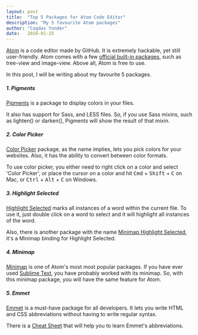 ```yaml
---
layout: post
title:  "Top 5 Packages for Atom Code Editor"
description: "My 5 favourite Atom packages"
author: "Cagdas Yonder"
date:   2016-01-25
---
```


<a href='https://atom.io' target='blank'>Atom</a> is a code editor made by GitHub. It is extremely hackable, yet still user-friendly. Atom comes with a few
<a href='https://atom.io/users/atom' target='blank'>official built-in packages</a>, such as tree-view and image-view. Above all, Atom is free to use.

In this post, I will be writing about my favourite 5 packages.

<div class='spacer'></div>

##### 1. Pigments
<a href='https://atom.io/packages/pigments' target='blank'>Pigments</a> is a package to display colors in your files.

It also has support for Sass, and LESS files. So, if you use Sass mixins, such as lighten() or darken(), Pigments will show the result of that mixin.

<div class='spacer'></div>

##### 2. Color Picker
<a href='https://atom.io/packages/emmet' target='blank'>Color Picker</a> package, as the name implies, lets you pick colors for your websites. Also, it has the ability to convert between color formats.

To use color picker, you either need to right click on a color and select 'Color Picker', or place the cursor on a color and hit <kbd>Cmd</kbd> + <kbd>Shift</kbd> + <kbd>C</kbd> on Mac, or <kbd>Ctrl</kbd> + <kbd>Alt</kbd> + <kbd>C</kbd> on Windows.

<div class='spacer'></div>

##### 3. Highlight Selected
<a href='https://atom.io/packages/highlight-selected' target='blank'>Highlight Selected</a> marks all instances of a word within the current file. To use it, just double click on a word to select and it will highlight all instances of the word.

Also, there is another package with the name <a href='https://atom.io/packages/minimap-highlight-selected' target='blank'>Minimap Highlight Selected</a>, it's a Minimap binding for Highlight Selected.

<div class='spacer'></div>

##### 4. Minimap
<a href='https://atom.io/packages/minimap' target='blank'>Minimap</a> is one of Atom's most most popular packages. If you have ever used
<a href='https://www.sublimetext.com' target='blank'>Sublime Text</a>, you have
probably worked with its minimap. So, with this minimap package, you will have the same
feature for Atom.

<div class='spacer'></div>

##### 5. Emmet
<a href='https://atom.io/packages/emmet' target='blank'>Emmet</a> is a must-have package for all developers. It lets you write HTML and CSS abbreviations without having to write regular syntax.

There is a <a href='http://docs.emmet.io/cheat-sheet' target='blank'>Cheat Sheet</a> that will help you to learn Emmet's abbreviations.
